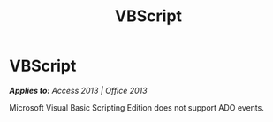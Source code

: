 ﻿---
title: VBScript
TOCTitle: VBScript
ms:assetid: 070ae822-c0e4-3923-3a9c-69474981728b
ms:mtpsurl: https://msdn.microsoft.com/en-us/library/JJ248817(v=office.15)
ms:contentKeyID: 48543062
ms.date: 09/18/2015
mtps_version: v=office.15
---

# VBScript


_**Applies to:** Access 2013 | Office 2013_

Microsoft Visual Basic Scripting Edition does not support ADO events.

